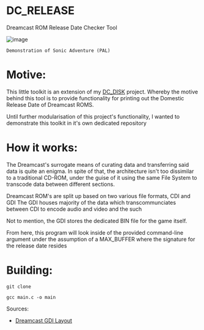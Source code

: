 # DC_RELEASE
Dreamcast ROM Release Date Checker Tool

![image](https://github.com/hazzaaclark/DC_RELEASE/assets/107435091/adda410d-5bff-48d1-b021-4fd5e1fe2ce6)

```Demonstration of Sonic Adventure (PAL)```

# Motive:

This little toolkit is an extension of my [DC_DISK](https://github.com/hazzaaclark/DC_DISK/tree/main/) project.
Whereby the motive behind this tool is to provide functionality for printing out the Domestic Release Date of Dreamcast ROMS.

Until further modularisation of this project's functionality, I wanted to demonstrate this toolkit in it's own dedicated repository

# How it works:

The Dreamcast's surrogate means of curating data and transferring said data is quite an enigma.
In spite of that, the architecture isn't too dissimilar to a traditional CD-ROM, under the guise of it using the same File System to transcode data between different sections.

Dreamcast ROM's are split up based on two various file formats, CDI and GDI
The GDI houses majority of the data which transcommunciates between CDI to encode audio and video and the such

Not to mention, the GDI stores the dedicated BIN file for the game itself.

From here, this program will look inside of the provided command-line argument under the assumption of a MAX_BUFFER where the signature for the release date resides


# Building:

```
git clone

gcc main.c -o main
```

Sources:

- [Dreamcast GDI Layout](https://multimedia.cx/eggs/understanding-the-dreamcast-gd-rom-layout/)


